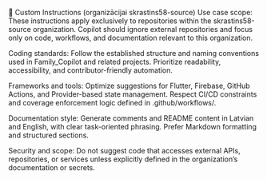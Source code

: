 📝 Custom Instructions (organizācijai skrastins58-source)
Use case scope: These instructions apply exclusively to repositories within the skrastins58-source organization. Copilot should ignore external repositories and focus only on code, workflows, and documentation relevant to this organization.

Coding standards: Follow the established structure and naming conventions used in Family_Copilot and related projects. Prioritize readability, accessibility, and contributor-friendly automation.

Frameworks and tools: Optimize suggestions for Flutter, Firebase, GitHub Actions, and Provider-based state management. Respect CI/CD constraints and coverage enforcement logic defined in .github/workflows/.

Documentation style: Generate comments and README content in Latvian and English, with clear task-oriented phrasing. Prefer Markdown formatting and structured sections.

Security and scope: Do not suggest code that accesses external APIs, repositories, or services unless explicitly defined in the organization’s documentation or secrets.

